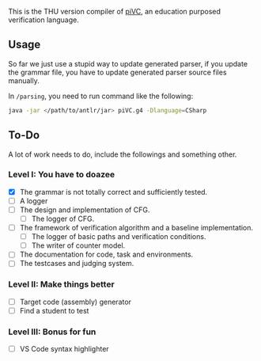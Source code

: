 This is the THU version compiler of [piVC](https://cs.stanford.edu/people/jasonaue/pivc/), an education purposed verification language.

## Usage

So far we just use a stupid way to update generated parser, if you update the grammar file, you have to update generated parser source files manually.

In `/parsing`, you need to run command like the following:

```bash
java -jar </path/to/antlr/jar> piVC.g4 -Dlanguage=CSharp
```

## To-Do

A lot of work needs to do, include the followings and something other.

### Level I: You have to doazee

- [x] The grammar is not totally correct and sufficiently tested.
- [ ] A logger
- [ ] The design and implementation of CFG.
  - [ ] The logger of CFG.
- [ ] The framework of verification algorithm and a baseline implementation.
  - [ ] The logger of basic paths and verification conditions.
  - [ ] The writer of counter model.
- [ ] The documentation for code, task and environments.
- [ ] The testcases and judging system.

### Level II: Make things better

- [ ] Target code (assembly) generator
- [ ] Find a student to test

### Level III: Bonus for fun

- [ ] VS Code syntax highlighter
